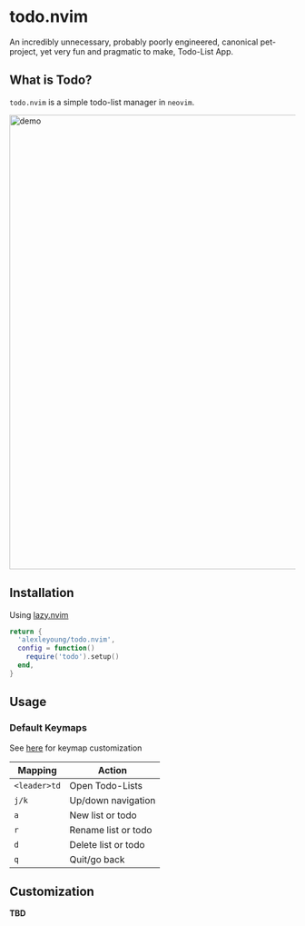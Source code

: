 # todo.nvim

An incredibly unnecessary, probably poorly engineered, canonical pet-project, yet very fun and pragmatic to make, Todo-List App.

## What is Todo?

`todo.nvim` is a simple todo-list manager in `neovim`.

<img src="https://media3.giphy.com/media/v1.Y2lkPTc5MGI3NjExYXU3NTJnNXdiaTgyb3d6OG1ncGY4aHpweXlhcWlhY2JvaW9mc2V1eiZlcD12MV9pbnRlcm5hbF9naWZfYnlfaWQmY3Q9Zw/isPtN0HuN06Siy8ID0/giphy.gif" alt="demo" width="800"/> 

## Installation

Using [lazy.nvim](https://github.com/folke/lazy.nvim)

```lua
return {
  'alexleyoung/todo.nvim',
  config = function()
    require('todo').setup()
  end,
}
```

## Usage

### Default Keymaps

See [here](#Customization) for keymap customization

| Mapping | Action |
| --- | --- |
| `<leader>td` | Open Todo-Lists |
| `j/k` | Up/down navigation |
| `a` | New list or todo |
| `r` | Rename list or todo |
| `d` | Delete list or todo |
| `q` | Quit/go back |

## Customization

**TBD**
